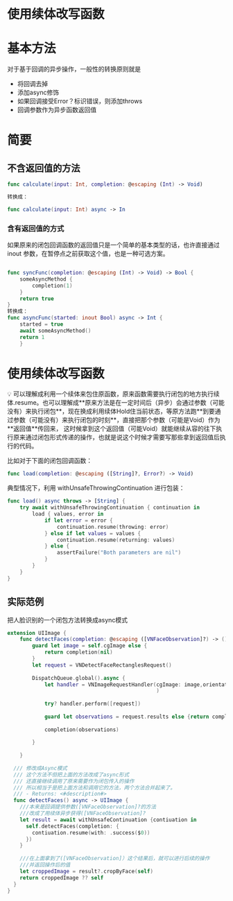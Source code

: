 # 使用续体改写函数

# 基本方法

对于基于回调的异步操作，一般性的转换原则就是

- 将回调去掉
- 添加async修饰
- 如果回调接受Error？标识错误，则添加throws
- 回调参数作为异步函数返回值

# 简要

## 不含返回值的方法

```swift
func calculate(input: Int, completion: @escaping (Int) -> Void)

转换成：

func calculate(input: Int) async -> In

```

### 含有返回值的方式

如果原来的闭包回调函数的返回值只是一个简单的基本类型的话，也许直接通过 inout 参数，在暂停点之前获取这个值，也是一种可选方案。

```swift

func syncFunc(completion: @escaping (Int) -> Void) -> Bool {
	someAsyncMethod {
		completion(1)
	}
	return true
}
转换成：
func asyncFunc(started: inout Bool) async -> Int {
	started = true
	await someAsyncMethod()
	return 1
	}
```

# 使用续体改写函数

<aside>
💡 可以理解成利用一个续体来包住原函数，原来函数需要执行闭包的地方执行续体.resume。也可以理解成**原来方法是在一定时间后（异步）会通过参数（可能没有）来执行闭包**，现在换成利用续体Hold住当前状态，等原方法跑**到要通过参数（可能没有）来执行闭包的时刻**，直接把那个参数（可能是Void）作为**返回值**传回来，
这时候拿到这个返回值（可能Void）就能继续从容的往下执行原来通过闭包形式传递的操作，也就是说这个时候才需要写那些拿到返回值后执行的代码。

</aside>

比如对于下面的闭包回调函数：

```swift
func load(completion: @escaping ([String]?, Error?) -> Void)
```

典型情况下，利用 withUnsafeThrowingContinuation 进行包装：

```swift
func load() async throws -> [String] {
	try await withUnsafeThrowingContinuation { continuation in
		load { values, error in
			if let error = error {
				continuation.resume(throwing: error)
			} else if let values = values {
				continuation.resume(returning: values)
			} else {
				assertFailure("Both parameters are nil")
			}
		}
	}
}
```

## 实际范例

把人脸识别的一个闭包方法转换成async模式

```swift
extension UIImage {
    func detectFaces(completion: @escaping ([VNFaceObservation]?) -> ()) {
        guard let image = self.cgImage else {
            return completion(nil)
        }
        let request = VNDetectFaceRectanglesRequest()
        
        DispatchQueue.global().async {
            let handler = VNImageRequestHandler(cgImage: image,orientation: self.cgImageOrientation
                                                )
            
            try? handler.perform([request])
            
            guard let observations = request.results else {return completion(nil)}
            
            completion(observations)
            
        }
        
    }
  
  /// 修改成Async模式
  /// 这个方法不但把上面的方法改成了async形式
  /// 还直接继续调用了原来需要作为闭包传入的操作
  /// 所以相当于是把上面方法和调用它的方法，两个方法合并起来了。
  /// - Returns: <#description#>
  func detectFaces() async -> UIImage {
    ///本来是回调提供参数([VNFaceObservation]?的方法
    ///改成了用续体异步获得([VNFaceObservation]?
    let result = await withUnsafeContinuation {contiuation in
      self.detectFaces(completion: {
        contiuation.resume(with: .success($0))
      })
    }
    
    ///在上面拿到了([VNFaceObservation]）这个结果后，就可以进行后续的操作
    ///并返回操作后的值
    let croppedImage = result?.cropByFace(self)
    return croppedImage ?? self
  }
}
```